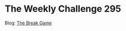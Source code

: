 # The Weekly Challenge 295

Blog: [The Break Game](https://dev.to/simongreennet/the-break-game-2jp8)
